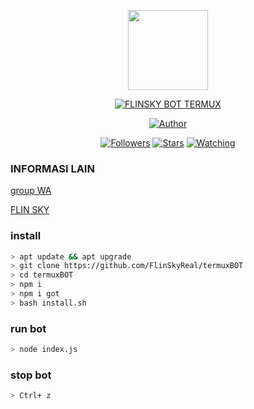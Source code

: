 <p align="center">
<img src="https://upload.wikimedia.org/wikipedia/commons/f/f3/Termux_2.png?s=400&u=1ceaf43bd7e0fdb53563faf97ca77e275936168d&v=4" width="128" height="128"/>
</p>
<p align="center">
<a href="#"><img title="FLINSKY BOT TERMUX" src="https://img.shields.io/badge/FLINSKY BOT TERMUX-green?colorA=%23ff0000&colorB=%23017e40&style=for-the-badge"></a>
</p>
<p align="center">
<a href="https://github.com/FlinSky"><img title="Author" src="https://img.shields.io/badge/Author-REY SEKHA-black.svg?style=for-the-badge&logo=github"></a>
</p>
<p align="center">
<a href="https://github.com/FlinSkyReal/followers"><img title="Followers" src="https://img.shields.io/github/followers/FlinSkyReal?color=blue&style=flat-square"></a>
<a href="https://github.com/FlinSkyReal/termuxBOT/stargazers/"><img title="Stars" src="https://img.shields.io/github/stars/FlinSkyReal/termuxBOT?color=red&style=flat-square"></a>
<a href="https://github.com/FlinSkyReal/termuxBOT/network/members"><img"></a>
<a href="https://github.com/FlinSkyReal/termuxBOT/watchers"><img title="Watching" src="https://img.shields.io/github/watchers/FlinSkyReal/termuxBOT?label=Watchers&color=blue&style=flat-square"></a>
</p>

### INFORMASI LAIN
[group WA](https://chat.whatsapp.com/JG4yqRO7jIx508PeRNXowL)

[FLIN SKY](https://wa.me/message/ZJNPUGXUUKUJG1)

### install

```sh
> apt update && apt upgrade
> git clone https://github.com/FlinSkyReal/termuxBOT
> cd termuxBOT
> npm i 
> npm i got
> bash install.sh
```
### run bot 

```sh
> node index.js
```
### stop bot

```sh
> Ctrl+ z
```

